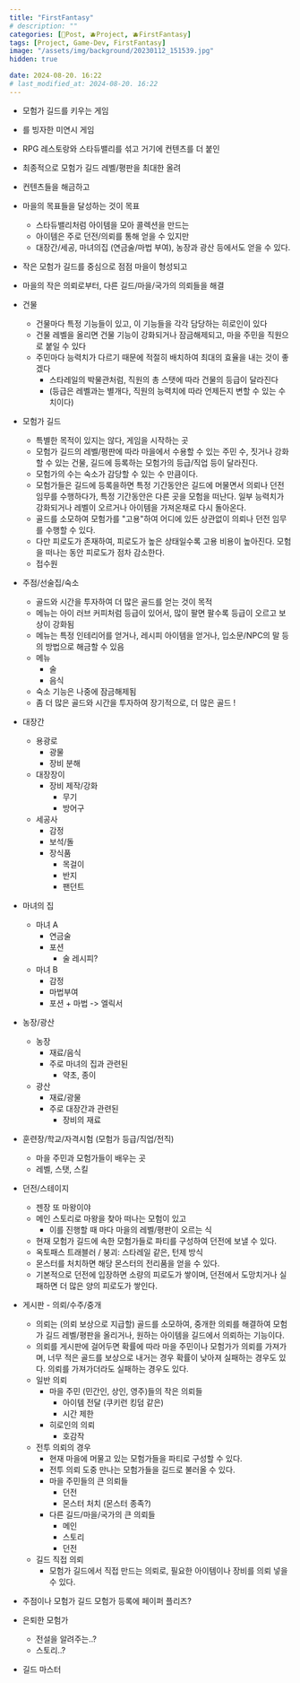```yaml
---
title: "FirstFantasy"
# description: ""
categories: [📀Post, 🫐Project, 🫐FirstFantasy]
tags: [Project, Game-Dev, FirstFantasy]
image: "/assets/img/background/20230112_151539.jpg"
hidden: true

date: 2024-08-20. 16:22
# last_modified_at: 2024-08-20. 16:22
---
```


- 모험가 길드를 키우는 게임
- 를 빙자한 미연시 게임
- RPG 레스토랑와 스타듀밸리를 섞고 거기에 컨텐츠를 더 붙인

- 최종적으로 모험가 길드 레벨/평판을 최대한 올려
- 컨텐츠들을 해금하고
- 마을의 목표들을 달성하는 것이 목표
  - 스타듀밸리처럼 아이템을 모아 콜렉션을 만드는
  - 아이템은 주로 던전/의뢰를 통해 얻을 수 있지만
  - 대장간/세공, 마녀의집 (연금술/마법 부여), 농장과 광산 등에서도 얻을 수 있다.
- 작은 모험가 길드를 중심으로 점점 마을이 형성되고
- 마을의 작은 의뢰로부터, 다른 길드/마을/국가의 의뢰들을 해결

- 건물
  - 건물마다 특정 기능들이 있고, 이 기능들을 각각 담당하는 히로인이 있다
  - 건물 레벨을 올리면 건물 기능이 강화되거나 잠금해제되고, 마을 주민을 직원으로 붙일 수 있다
  - 주민마다 능력치가 다르기 때문에 적절히 배치하여 최대의 효율을 내는 것이 좋겠다
    - 스타레일의 박물관처럼, 직원의 총 스탯에 따라 건물의 등급이 달라진다
    - (등급은 레벨과는 별개다, 직원의 능력치에 따라 언제든지 변할 수 있는 수치이다)

- 모험가 길드
  - 특별한 목적이 있지는 않다, 게임을 시작하는 곳
  - 모험가 길드의 레벨/평판에 따라 마을에서 수용할 수 있는 주민 수, 짓거나 강화할 수 있는 건물, 길드에 등록하는 모험가의 등급/직업 등이 달라진다.
  - 모험가의 수는 숙소가 감당할 수 있는 수 만큼이다.
  - 모험가들은 길드에 등록을하면 특정 기간동안은 길드에 머물면서 의뢰나 던전 임무를 수행하다가, 특정 기간동안은 다른 곳을 모험을 떠난다. 일부 능력치가 강화되거나 레벨이 오르거나 아이템을 가져온채로 다시 돌아온다.
  - 골드를 소모하여 모험가를 "고용"하여 어디에 있든 상관없이 의뢰나 던전 임무를 수행할 수 있다.
  - 다만 피로도가 존재하여, 피로도가 높은 상태일수록 고용 비용이 높아진다. 모험을 떠나는 동안 피로도가 점차 감소한다.
  - 접수원

- 주점/선술집/숙소
  - 골드와 시간을 투자하여 더 많은 골드를 얻는 것이 목적
  - 메뉴는 아이 러브 커피처럼 등급이 있어서, 많이 팔면 팔수록 등급이 오르고 보상이 강화됨
  - 메뉴는 특정 인테리어를 얻거나, 레시피 아이템을 얻거나, 입소문/NPC의 말 등의 방법으로 해금할 수 있음
  - 메뉴
    - 술
    - 음식
  - 숙소 기능은 나중에 잠금해제됨
  - 좀 더 많은 골드와 시간을 투자하여 장기적으로, 더 많은 골드 !

- 대장간
  - 용광로
    - 광물
    - 장비 분해
  - 대장장이
    - 장비 제작/강화
      - 무기
      - 방어구
  - 세공사
    - 감정
    - 보석/돌
    - 장식품
      - 목걸이
      - 반지
      - 팬던트

- 마녀의 집
  - 마녀 A
    - 연금술
    - 포션
      - 술 레시피?
  - 마녀 B
    - 감정
    - 마법부여
    - 포션 + 마법 -> 엘릭서

- 농장/광산
  - 농장
    - 재료/음식
    - 주로 마녀의 집과 관련된
      - 약초, 종이
  - 광산
    - 재료/광물
    - 주로 대장간과 관련된
      - 장비의 재료

- 훈련장/학교/자격시험 (모험가 등급/직업/전직)
  - 마을 주민과 모험가들이 배우는 곳
  - 레벨, 스탯, 스킬

- 던전/스테이지
  - 젠장 또 마왕이야
  - 메인 스토리로 마왕을 찾아 떠나는 모험이 있고
    - 이를 진행할 때 마다 마을의 레벨/평판이 오르는 식
  - 현재 모험가 길드에 속한 모험가들로 파티를 구성하여 던전에 보낼 수 있다.
  - 옥토패스 트래블러 / 붕괴: 스타레일 같은, 턴제 방식
  - 몬스터를 처치하면 해당 몬스터의 전리품을 얻을 수 있다.
  - 기본적으로 던전에 입장하면 소량의 피로도가 쌓이며, 던전에서 도망치거나 실패하면 더 많은 양의 피로도가 쌓인다.

- 게시판 - 의뢰/수주/중개
  - 의뢰는 (의뢰 보상으로 지급할) 골드를 소모하여, 중개한 의뢰를 해결하여 모험가 길드 레벨/평판을 올리거나, 원하는 아이템을 길드에서 의뢰하는 기능이다.
  - 의뢰를 게시판에 걸어두면 확률에 따라 마을 주민이나 모험가가 의뢰를 가져가며, 너무 적은 골드를 보상으로 내거는 경우 확률이 낮아져 실패하는 경우도 있다. 의뢰를 가져가더라도 실패하는 경우도 있다.
  - 일반 의뢰
    - 마을 주민 (민간인, 상인, 영주)들의 작은 의뢰들
      - 아이템 전달 (쿠키런 킹덤 같은)
      - 시간 제한
    - 히로인의 의뢰
      - 호감작
  - 전투 의뢰의 경우
    - 현재 마을에 머물고 있는 모험가들을 파티로 구성할 수 있다.
    - 전투 의뢰 도중 만나는 모험가들을 길드로 불러올 수 있다.
    - 마을 주민들의 큰 의뢰들
      - 던전
      - 몬스터 처치 (몬스터 종족?)
    - 다른 길드/마을/국가의 큰 의뢰들
      - 메인
      - 스토리
      - 던전
  - 길드 직접 의뢰
    - 모험가 길드에서 직접 만드는 의뢰로, 필요한 아이템이나 장비를 의뢰 넣을 수 있다.

- 주점이나 모험가 길드 모험가 등록에 페이퍼 플리즈?
- 은퇴한 모험가
  - 전설을 알려주는..?
  - 스토리..?
- 길드 마스터
